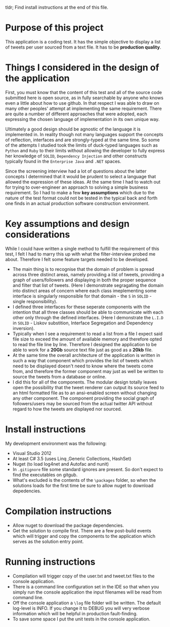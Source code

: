 tldr; Find install instructions at the end of this file.
# Purpose of this project
This application is a coding test. It has the simple objective to display a list of tweets per user sourced from a text file. It has to be __production quality__.

# Things I considered in the design of the application

First, you must know that the content of this test and all of the source code submitted here is open source, as in fully searchable by anyone who knows even a little about how to use github. In that respect I was able to draw on many other peoples' attempt at implementing the same requirement. There are quite a number of different approaches that were adopted, each expressing the chosen language of implementation in its own unique way.

Ultimately a good design should be agnostic of the language it is implemented in. In reality though not many languages support the concepts of reflection, interfaces and are strongly-typed at the same time. So some of the attempts I studied took the limits of duck-typed languages such as `Python` and `Ruby` to their limits without allowing the developer to fully express her knowledge of `SOLID`, `Dependency Injection` and other constructs typically found in the `Enterprise Java` and `.NET` spaces.

Since the screening interview had a lot of questions about the latter concepts I determined that it would be prudent to select a language that allowed the expression of these ideas. At the same time I had to watch out for trying to over-engineer an approach to solving a simple business requirement. So I had to make a few __key assumptions__ which due to the nature of the test format could not be tested in the typical back and forth one finds in an actual production software construction environment.

# Key assumptions and design considerations
While I could have written a single method to fulfill the requirement of this test, I felt I had to marry this up with what the filter-interview probed me about. Therefore I felt some feature targets needed to be developed.
 - The main thing is to recognise that the domain of problem is spread across three distinct areas, namely providing a list of tweets, providing a graph of users/followers and displaying in both the proper sequence and filter that list of tweets. (Here I demonstrate segragating the domain into distinct areas of concern where each class imeplementing some interface is singularly responsible for that domain - the `S` in `SOLID` - single responsibility).
 - I defined three interfaces for these seperate components with the intention that all three classes should be able to communicate with each other only through the defined interfaces. (Here I demonstrate the `L.I.D` in `SOLID` - Liskov substition, Interface Segregation and Dependency inversion).
 - Typically when I see a requirement to read a list from a file I expect said file size to exceed the amount of available memory and therefore opted to read the file line by line. Therefore I designed the application to be able to work for a __20Gb__ source text file just as good as a __20kb__ file.
 - At the same time the overall architecture of the application is written in such a way that component which provides the list of tweets which need to be displayed doesn't need to know where the tweets come from, and therefore the former component may just as well be written to source the tweets from a database or online.
 - I did this for all of the components. The modular design totally leaves open the possibility that the tweet renderer can output its source feed to an html formatted file as to an ansi-enabled screen without changing any other component. The component providing the social graph of followers/users may be sourced from the actual twitter API without regard to how the tweets are displayed nor sourced.
 
# Install instructions
My development environment was the following:
 - Visual Studio 2012
 - At least C# 3.5 (uses Linq ,Generic Collections, HashSet)
 - Nuget (to load log4net and Autofac and nunit)
 - In `.gitignore` file some standard ignores are present. So don't expect to find the executables on gitgub.
 - What's excluded is the contents of the `\packages` folder, so when the solutions loads for the first time be sure to allow nuget to download depedencies.
 
# Compilation instructions
 - Allow nuget to download the package dependencies.
 - Get the solution to compile first. There are a few post-build events which will trigger and copy the components to the application which serves as the solution entry point.
 
# Running instructions
 - Compilation will trigger copy of the user.txt and tweet.txt files to the console application.
 - There is a command line configuration set in the IDE so that when you simply run the console application the input filenames will be read from command line.
 - Off the console application a `\log` file folder will be written. The default log-level is INFO. If you change it to DEBUG you will very verbose information which will be helpful in production fault-finding.  
 - To save some space I put the unit tests in the console application.
